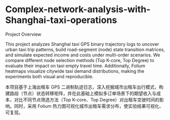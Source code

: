 # Complex-network-analysis-with-Shanghai-taxi-operations

Project Overview

This project analyzes Shanghai taxi GPS binary trajectory logs to uncover urban taxi trip patterns, build road-segment (node) state transition matrices, and simulate expected income and costs under multi-order scenarios. We compare different node selection methods (Top K-core, Top Degree) to evaluate their impact on taxi empty travel time. Additionally, Folium heatmaps visualize citywide taxi demand distributions, making the experiments both visual and reproducible.

本项目基于上海出租车 GPS 二进制轨迹日志，深入挖掘城市出租车出行模式，构建路段（节点）状态转移矩阵，并在此基础上模拟多订单场景下的期望收入与成本，对比不同节点筛选方法（Top K-core、Top Degree）对出租车空驶时间的影响。同时，采用 Folium 热力图可视化城市出租车需求分布，使实验结果可视化、可复现。
